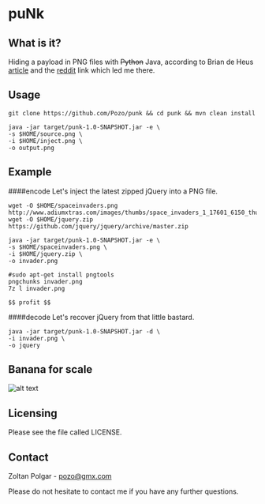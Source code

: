 # puNk

## What is it?

Hiding a payload in PNG files with ~~Python~~ Java, according to Brian de Heus [article](http://blog.brian.jp/python/png/2016/07/07/file-fun-with-pyhon.html) and the [reddit](https://www.reddit.com/r/programming/comments/4rt266/hiding_a_payload_in_png_files_with_python/) link which led me there.

## Usage

```
git clone https://github.com/Pozo/punk && cd punk && mvn clean install

java -jar target/punk-1.0-SNAPSHOT.jar -e \
-s $HOME/source.png \
-i $HOME/inject.png \
-o output.png

```

## Example
####encode
Let's inject the latest zipped jQuery into a PNG file.
```
wget -O $HOME/spaceinvaders.png http://www.adiumxtras.com/images/thumbs/space_invaders_1_17601_6150_thumb.png
wget -O $HOME/jquery.zip https://github.com/jquery/jquery/archive/master.zip

java -jar target/punk-1.0-SNAPSHOT.jar -e \
-s $HOME/spaceinvaders.png \
-i $HOME/jquery.zip \
-o invader.png

#sudo apt-get install pngtools
pngchunks invader.png 
7z l invader.png

$$ profit $$
```
####decode
Let's recover jQuery from that little bastard.
```
java -jar target/punk-1.0-SNAPSHOT.jar -d \
-i invader.png \
-o jquery
```
## Banana for scale

![alt text](http://cdn0.dailydot.com/cache/f9/50/f950e4c4ffb624d260ec08f30d7266bd.jpg "Logo Title Text 1")
## Licensing

Please see the file called LICENSE.

## Contact

  Zoltan Polgar - pozo@gmx.com
  
  Please do not hesitate to contact me if you have any further questions. 